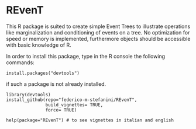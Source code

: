 # REvenT
This R package is suited to create simple Event Trees to illustrate operations like marginalization and conditioning of events on a tree.
No optimization for speed or memory is implemented, furthermore objects should be accessible with  basic knowledge of R.

In order to install this package, type in the R console the following commands:

```
install.packages("devtools")  
```

if such a package is not already installed.

```
library(devtools)
install_github(repo="federico-m-stefanini/REvenT",
               build_vignettes= TRUE,
               force= TRUE)
               
help(package="REvenT") # to see vignettes in italian and english               
```